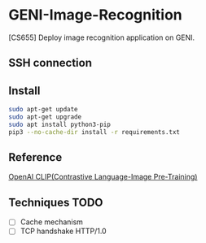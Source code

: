 # GENI-Image-Recognition

[CS655] Deploy image recognition application on GENI.

## SSH connection

## Install

```sh
sudo apt-get update
sudo apt-get upgrade
sudo apt install python3-pip
pip3 --no-cache-dir install -r requirements.txt
```

## Reference

[OpenAI CLIP(Contrastive Language-Image Pre-Training)](https://github.com/openai/CLIP)

## Techniques TODO

- [ ] Cache mechanism
- [ ] TCP handshake HTTP/1.0
